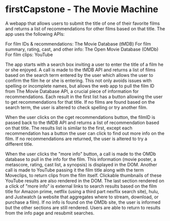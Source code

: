 # firstCapstone - The Movie Machine

A webapp that allows users to submit the title of one of their favorite films and returns a list of recommendations for other films
based on that title. The app uses the following APIs:

For film IDs & recommendations: The Movie Database (tMDB)
For film summary, rating, cast, and other info: The Open Movie Database (OMDb)
For film clips: YouTube

The app starts with a search box inviting a user to enter the title of a film he or she enjoyed. A call is made to
the tMDB API and returns a list of films based on the search term entered by the user which allows the user 
to confirm the film he or she is entering. This not only avoids issues with spelling or incomplete names, 
but allows the web app to pull the film ID from The Movie Database API, a crucial piece of information for recommendations. 
Each result in the first list has a button allowing the user to get recommendations for that title. If no films are found based
on the search term, the user is altered to check spelling or try another film.

When the user clicks on the cget recommendations button, the filmID is passed back to the tMDB API and returns a list of 
recommendation based on that title. The results list is similar to the first, except each recommendation has a button the user
can click to find out more info on the film. If no recommendations are returned, the user is altered to try a different title. 

When the user clicks the "more info" button, a call is made to the OMDb database to pull in the info for the film. This information
(movie poster, a metascore, rating, cast list, a synopsis) is displayed in the DOM. Another call is made to YouTube passing it the
film title along with the term Moveclips, to return clips from the film itself. Clickable thumbnails of these YouTube results are 
also rendered in the DOM. The last section rendered on a click of "more info" is external links to search results based on the film
title for Amazon prime, netflix (using a third part nexflix search site), hulu, and Justwatch (a website that aggregates where to 
stream, download, or purchase a film). If no info is found on the OMDb site, the user is informed but the other sections are still
rendered. Users are able to return to results from the info page and resubmit searches.
